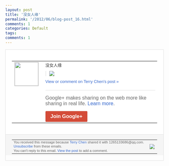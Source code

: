 ```yaml
---
layout: post
title: '没女人缘'
permalink: '/2012/06/blog-post_16.html'
comments: 1
categories: Default
tags: 
comments: 1
---
```

<div style="border:solid 1px #dfdfdf;color:#686868;font:13px Arial"><div style="background-color:#fff;padding:20px;"><table cellpadding="0" cellspacing="0"><tr><td style="padding-right:15px;vertical-align:top"><a href="https://plus.google.com/_/notifications/ngemlink?&amp;emid=CJiTkvvj0rACFQhPtAod0R4AAA&amp;path=%2F108643996575278738906&amp;dt=1339850471281"><img height="75" src="https://lh3.googleusercontent.com/-KKRGTyJ5Bl0/AAAAAAAAAAI/AAAAAAAAEEY/jllxqER5dCk/s75-c-k-a/photo.jpg" style="border:solid 1px #cccccc;" width="75"/></a></td><td style="width:578px;color:#333;font:13px Arial;vertical-align:top;"><div style="padding-bottom:10px">没女人缘</div><div style="margin-bottom:10px;padding-left:10px; border-left:2px solid #EAEAEA"><span style="margin-right:5px"><a href="https://plus.google.com/_/notifications/ngemlink?&amp;emid=CJiTkvvj0rACFQhPtAod0R4AAA&amp;path=%2F108643996575278738906%2Fposts%2FNxs9tWoTd2E%3Fgpinv%3DAMIXal-mmndBedRpPkEllY7OS9VsnHKLXlPo0tTpoSz-kSl-y1eFI5d0cS13PTn5DxDyQe5P_T9n8wXeuq4NHhNLohWuDrm-X2-ts1AJZ33wRkBmlJWofO8&amp;dt=1339850471281" style="zSoyz;"><img border="0" src="https://lh3.googleusercontent.com/-YHvCRiQb2f8/T9x-xVqRZ9I/AAAAAAAAN0s/XdULJDDuAD8/w160/QQ%25E6%258B%25BC%25E9%259F%25B3%25E6%2588%25AA%25E5%259B%25BE%25E6%259C%25AA%25E5%2591%25BD%25E5%2590%258D.png" style="max-height:200px;max-width:275px"/></a></span></div><a href="https://plus.google.com/_/notifications/ngemlink?&amp;emid=CJiTkvvj0rACFQhPtAod0R4AAA&amp;path=%2F108643996575278738906%2Fposts%2FNxs9tWoTd2E%3Fgpinv%3DAMIXal-mmndBedRpPkEllY7OS9VsnHKLXlPo0tTpoSz-kSl-y1eFI5d0cS13PTn5DxDyQe5P_T9n8wXeuq4NHhNLohWuDrm-X2-ts1AJZ33wRkBmlJWofO8&amp;dt=1339850471281" style="color:#3366CC;text-decoration:none;">View or comment on Terry Chen's post »</a><div style="margin-top:20px;border-top:solid 1px #dfdfdf"><div style="padding:15px 0;color:#686868;font:16px Arial;">Google+ makes sharing on the web more like sharing in real life. <a href="http://www.google.com/+/learnmore/" style="color:#3366CC;text-decoration:none;">Learn more</a>.</div><a href="https://plus.google.com/_/notifications/ngemlink?&amp;emid=CJiTkvvj0rACFQhPtAod0R4AAA&amp;path=%2F%3Fgpinv%3DAMIXal-mmndBedRpPkEllY7OS9VsnHKLXlPo0tTpoSz-kSl-y1eFI5d0cS13PTn5DxDyQe5P_T9n8wXeuq4NHhNLohWuDrm-X2-ts1AJZ33wRkBmlJWofO8&amp;dt=1339850471281" style="display:inline-block;padding:7px 15px;background-color:#d44b38; color:#fff;font-size:16px; font-weight:bold;border-radius:2px;border:solid 1px #c43b28; white-space:nowrap;text-decoration:none">Join Google+</a></div></td></tr></table></div><div style="border-top:solid 1px #dfdfdf;padding:0 20px; background-color:#f5f5f5"><table cellpadding="0" cellspacing="0" style="height:50px"><tbody><tr><td style="vertical-align:middle;width:100%; color:#636363;font:11px Arial; line-height:120%">You received this message because <a href="https://plus.google.com/_/notifications/ngemlink?&amp;emid=CJiTkvvj0rACFQhPtAod0R4AAA&amp;path=%2F108643996575278738906%3Fgpinv%3DAMIXal-mmndBedRpPkEllY7OS9VsnHKLXlPo0tTpoSz-kSl-y1eFI5d0cS13PTn5DxDyQe5P_T9n8wXeuq4NHhNLohWuDrm-X2-ts1AJZ33wRkBmlJWofO8&amp;dt=1339850471281" style="color:#3366CC;text-decoration:none;">Terry Chen</a> shared it with 1265133686@qq.com. <a href="https://plus.google.com/_/notifications/ngemlink?&amp;emid=CJiTkvvj0rACFQhPtAod0R4AAA&amp;path=%2F_%2Fnonplus%2Femailsettings%3Fgpinv%3DAMIXal-mmndBedRpPkEllY7OS9VsnHKLXlPo0tTpoSz-kSl-y1eFI5d0cS13PTn5DxDyQe5P_T9n8wXeuq4NHhNLohWuDrm-X2-ts1AJZ33wRkBmlJWofO8%26est%3DADH5u8VVFojDXdJ6MT-7IwXwTTR-eO8D9lXPmQAvY4PhooJ1ZZLAa1Lu1m1K3AoiNnixMrP4Xae3Qc20ceQf-fxIfn5rWbC_9yfRrkP-j146hcTew5E2qvvHXLK-kJ8bNawMR9HIxpBr&amp;dt=1339850471281" style="color:#3366CC;text-decoration:none;">Unsubscribe</a> from these emails.<br/>You can't reply to this email. <a href="https://plus.google.com/_/notifications/ngemlink?&amp;emid=CJiTkvvj0rACFQhPtAod0R4AAA&amp;path=%2F108643996575278738906%2Fposts%2FNxs9tWoTd2E%3Fgpinv%3DAMIXal-mmndBedRpPkEllY7OS9VsnHKLXlPo0tTpoSz-kSl-y1eFI5d0cS13PTn5DxDyQe5P_T9n8wXeuq4NHhNLohWuDrm-X2-ts1AJZ33wRkBmlJWofO8&amp;dt=1339850471281" style="color:#3366CC;text-decoration:none;">View the post</a> to add a comment.<br/></td><td><img src="https://ssl.gstatic.com/s2/oz/images/notifications/logo/google-plus-6617a72bb36cc548861652780c9e6ff1.png"/></td></tr></tbody></table></div></div>